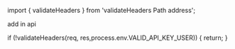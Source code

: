  import { validateHeaders } from 'validateHeaders Path address'; 


add in api 

  if (!validateHeaders(req, res,process.env.VALID_API_KEY_USER)) {
    return;
  }